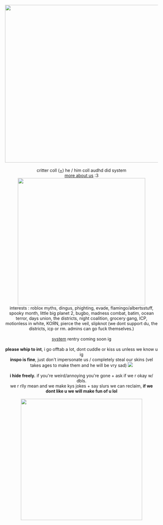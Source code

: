 <p align="center">
<img src="https://cdn.discordapp.com/attachments/744245101529661451/1147615898044203139/Untitled83_20230902143528.png" width="520px">
<br><br>critter coll (<a href="https://uxv2.carrd.co/">+</a>) he / him coll audhd did system
<br><a href="https://uxv2.carrd.co/">more about us</a> :3<br>
  <img src="https://enchantments.carrd.co/assets/images/gallery09/23c0f495.gif?v=82b4b006" width="420px">
<br>interests : roblox myths, dingus, phighting, evade, flamingo/albertsstuff, spooky month, little big planet 2, bugbo, madness combat, batim, ocean terror, days union, the districts, night coalition, grocery gang, ICP, motionless in white, KOЯN, pierce the veil, slipknot (we dont support du, the districts, icp or rm. admins can go fuck themselves.)
<br><br><a href="https://twitter.com/crittercoll"> system</a> rentry coming soon ig
<br><br><b>please whip to int</b>, i go offtab a lot, dont cuddle or kiss us unless we know u ig
<br><b>inspo is fine</b>, just don't impersonate us / completely steal our skins (vel takes ages to make them and he will be vry sad) <img src= "https://maguro.carrd.co/assets/images/gallery03/20ac3e22_original.gif?v=10cf7dfb">
<br><br><b>i hide freely.</b> if you're weird/annoying you're gone + ask if we r okay w/ dbls. 
<br>we r rlly mean and we make kys jokes + say slurs we can reclaim, <b>if we dont like u we will make fun of u lol</b>
<br><br><img src="https://enchantments.carrd.co/assets/images/gallery08/25637443.gif?v=82b4b006" width="400px">
</p>
